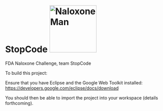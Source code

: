 # StopCode <img src="https://cdn.rawgit.com/baitisj/StopCode/master/images/naloxone.svg" alt="NaloxoneMan" width="150" height="150" float="right"/>
FDA Naloxone Challenge, team StopCode


To build this project:

Ensure that you have Eclipse and the Google Web Toolkit installed:
https://developers.google.com/eclipse/docs/download

You should then be able to import the project into your workspace (details forthcoming).
